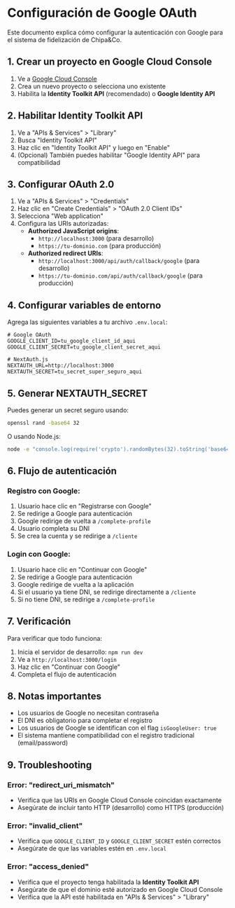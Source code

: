 # Configuración de Google OAuth

Este documento explica cómo configurar la autenticación con Google para el sistema de fidelización de Chipa&Co.

## 1. Crear un proyecto en Google Cloud Console

1. Ve a [Google Cloud Console](https://console.cloud.google.com/)
2. Crea un nuevo proyecto o selecciona uno existente
3. Habilita la **Identity Toolkit API** (recomendado) o **Google Identity API**

## 2. Habilitar Identity Toolkit API

1. Ve a "APIs & Services" > "Library"
2. Busca "Identity Toolkit API"
3. Haz clic en "Identity Toolkit API" y luego en "Enable"
4. (Opcional) También puedes habilitar "Google Identity API" para compatibilidad

## 3. Configurar OAuth 2.0

1. Ve a "APIs & Services" > "Credentials"
2. Haz clic en "Create Credentials" > "OAuth 2.0 Client IDs"
3. Selecciona "Web application"
4. Configura las URIs autorizadas:
   - **Authorized JavaScript origins**: 
     - `http://localhost:3000` (para desarrollo)
     - `https://tu-dominio.com` (para producción)
   - **Authorized redirect URIs**:
     - `http://localhost:3000/api/auth/callback/google` (para desarrollo)
     - `https://tu-dominio.com/api/auth/callback/google` (para producción)

## 4. Configurar variables de entorno

Agrega las siguientes variables a tu archivo `.env.local`:

```env
# Google OAuth
GOOGLE_CLIENT_ID=tu_google_client_id_aqui
GOOGLE_CLIENT_SECRET=tu_google_client_secret_aqui

# NextAuth.js
NEXTAUTH_URL=http://localhost:3000
NEXTAUTH_SECRET=tu_secret_super_seguro_aqui
```

## 5. Generar NEXTAUTH_SECRET

Puedes generar un secret seguro usando:

```bash
openssl rand -base64 32
```

O usando Node.js:

```bash
node -e "console.log(require('crypto').randomBytes(32).toString('base64'))"
```

## 6. Flujo de autenticación

### Registro con Google:
1. Usuario hace clic en "Registrarse con Google"
2. Se redirige a Google para autenticación
3. Google redirige de vuelta a `/complete-profile`
4. Usuario completa su DNI
5. Se crea la cuenta y se redirige a `/cliente`

### Login con Google:
1. Usuario hace clic en "Continuar con Google"
2. Se redirige a Google para autenticación
3. Google redirige de vuelta a la aplicación
4. Si el usuario ya tiene DNI, se redirige directamente a `/cliente`
5. Si no tiene DNI, se redirige a `/complete-profile`

## 7. Verificación

Para verificar que todo funciona:

1. Inicia el servidor de desarrollo: `npm run dev`
2. Ve a `http://localhost:3000/login`
3. Haz clic en "Continuar con Google"
4. Completa el flujo de autenticación

## 8. Notas importantes

- Los usuarios de Google no necesitan contraseña
- El DNI es obligatorio para completar el registro
- Los usuarios de Google se identifican con el flag `isGoogleUser: true`
- El sistema mantiene compatibilidad con el registro tradicional (email/password)

## 9. Troubleshooting

### Error: "redirect_uri_mismatch"
- Verifica que las URIs en Google Cloud Console coincidan exactamente
- Asegúrate de incluir tanto HTTP (desarrollo) como HTTPS (producción)

### Error: "invalid_client"
- Verifica que `GOOGLE_CLIENT_ID` y `GOOGLE_CLIENT_SECRET` estén correctos
- Asegúrate de que las variables estén en `.env.local`

### Error: "access_denied"
- Verifica que el proyecto tenga habilitada la **Identity Toolkit API**
- Asegúrate de que el dominio esté autorizado en Google Cloud Console
- Verifica que la API esté habilitada en "APIs & Services" > "Library"
